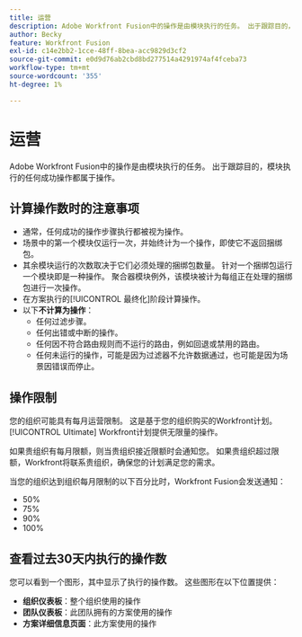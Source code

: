 ```yaml
---
title: 运营
description: Adobe Workfront Fusion中的操作是由模块执行的任务。 出于跟踪目的，模块执行的任何成功操作都属于操作。
author: Becky
feature: Workfront Fusion
exl-id: c14e2bb2-1cce-48ff-8bea-acc9829d3cf2
source-git-commit: e0d9d76ab2cbd8bd277514a4291974af4fceba73
workflow-type: tm+mt
source-wordcount: '355'
ht-degree: 1%

---
```


# 运营

Adobe Workfront Fusion中的操作是由模块执行的任务。 出于跟踪目的，模块执行的任何成功操作都属于操作。

## 计算操作数时的注意事项

* 通常，任何成功的操作步骤执行都被视为操作。
* 场景中的第一个模块仅运行一次，并始终计为一个操作，即使它不返回捆绑包。
* 其余模块运行的次数取决于它们必须处理的捆绑包数量。  针对一个捆绑包运行一个模块即是一种操作。 聚合器模块例外，该模块被计为每组正在处理的捆绑包进行一次操作。
* 在方案执行的[!UICONTROL 最终化]阶段计算操作。
* 以下&#x200B;**不计算为操作**：
   * 任何过滤步骤。
   * 任何出错或中断的操作。
   * 任何因不符合路由规则而不运行的路由，例如回退或禁用的路由。
   * 任何未运行的操作，可能是因为过滤器不允许数据通过，也可能是因为场景因错误而停止。

## 操作限制

您的组织可能具有每月运营限制。 这是基于您的组织购买的Workfront计划。 [!UICONTROL Ultimate] Workfront计划提供无限量的操作。

如果贵组织有每月限额，则当贵组织接近限额时会通知您。 如果贵组织超过限额，Workfront将联系贵组织，确保您的计划满足您的需求。

当您的组织达到组织每月限制的以下百分比时，Workfront Fusion会发送通知：

* 50%
* 75%
* 90%
* 100%

## 查看过去30天内执行的操作数

您可以看到一个图形，其中显示了执行的操作数。 这些图形在以下位置提供：

* **组织仪表板**：整个组织使用的操作
* **团队仪表板**：此团队拥有的方案使用的操作
* **方案详细信息页面**：此方案使用的操作
